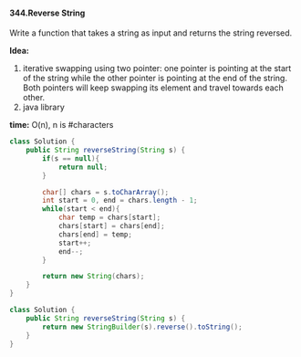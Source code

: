 #### 344.Reverse String
Write a function that takes a string as input and returns the string reversed.

__Idea:__
1. iterative swapping using two pointer: one pointer is pointing at the start of the string while the other pointer is pointing at the end of the string. Both pointers will keep swapping its element and travel towards each other.
2. java library

__time:__ O(n), n is #characters

```java
class Solution {
    public String reverseString(String s) {
        if(s == null){
            return null;
        }

        char[] chars = s.toCharArray();
        int start = 0, end = chars.length - 1;
        while(start < end){
            char temp = chars[start];
            chars[start] = chars[end];
            chars[end] = temp;
            start++;
            end--;
        }

        return new String(chars);
    }
}
```
```java
class Solution {
    public String reverseString(String s) {
        return new StringBuilder(s).reverse().toString();
    }
}
```
